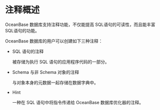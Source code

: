 # 注释概述

OceanBase 数据库支持注释功能，不仅能提高 SQL语句的可读性，而且能丰富 SQL语句的功能。

OceanBase 数据库的用户可以创建如下三种注释：

* SQL 语句的注释

  被存储为执行 SQL 语句的应用程序代码的一部分。
  
* Schema 与非 Schema 对象的注释

  与对象本身的元数据一起存储在数据字典中。
  
* Hint

  一种在 SQL 语句中将指令传递给 OceanBase 数据库优化器的注释。
  
